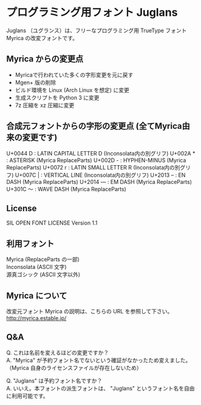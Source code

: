 # プログラミング用フォント Juglans
Juglans （ユグランス）は、フリーなプログラミング用 TrueType フォント Myrica の改変フォントです。

## Myrica からの変更点
- Myricaで行われていた多くの字形変更を元に戻す
- Mgen+ 版の削除
- ビルド環境を Linux (Arch Linux を想定) に変更
- 生成スクリプトを Python 3 に変更
- 7z 圧縮を xz 圧縮に変更

## 合成元フォントからの字形の変更点 (全てMyrica由来の変更です)
U+0044 D : LATIN CAPITAL LETTER D (Inconsolata内の別グリフ)
U+002A * : ASTERISK (Myrica ReplaceParts)
U+002D - : HYPHEN-MINUS (Myrica ReplaceParts)
U+0072 r : LATIN SMALL LETTER R (Inconsolata内の別グリフ)
U+007C | : VERTICAL LINE (Inconsolata内の別グリフ)
U+2013 – : EN DASH (Myrica ReplaceParts)
U+2014 — : EM DASH (Myrica ReplaceParts)
U+301C 〜 : WAVE DASH (Myrica ReplaceParts)

## License
SIL OPEN FONT LICENSE Version 1.1

## 利用フォント
Myrica (ReplaceParts の一部)  
Inconsolata (ASCII 文字)  
源真ゴシック (ASCII 文字以外)

## Myrica について
改変元フォント Myrica の説明は、こちらの URL を参照して下さい。  
http://myrica.estable.jp/

## Q&A
Q. これは名前を変えるほどの変更ですか？  
A. "Myrica" が予約フォント名でないという確証がなかったため変えました。（Myrica 自身のライセンスファイルが存在しないため）  
  
Q. "Juglans" は予約フォント名ですか？  
A. いいえ。本フォントの派生フォントは、 "Juglans" というフォント名を自由に利用可能です。  
